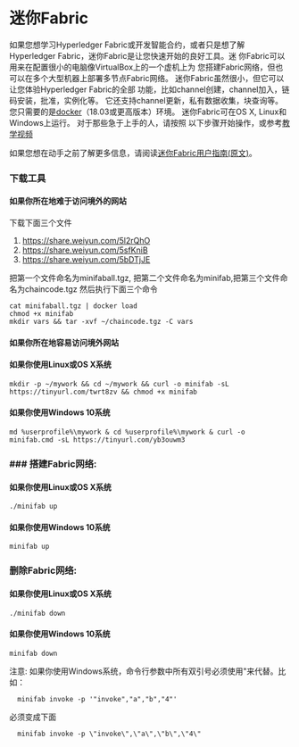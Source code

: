 # 迷你Fabric
如果您想学习Hyperledger Fabric或开发智能合约，或者只是想了解
Hyperledger Fabric，迷你Fabric是让您快速开始的良好工具。迷
你Fabric可以用来在配置很小的电脑像VirtualBox上的一个虚机上为
您搭建Fabric网络，但也可以在多个大型机器上部署多节点Fabric网络。
迷你Fabric虽然很小，但它可以让您体验Hyperledger Fabric的全部
功能，比如channel创建，channel加入，链码安装，批准，实例化等。
它还支持channel更新，私有数据收集，块查询等。您只需要的是[docker](https://www.docker.com/)（18.03或更高版本）环境。
迷你Fabric可在OS X, Linux和Windows上运行。 对于那些急于上手的人，请按照
以下步骤开始操作，或参考[教学视频](https://v.youku.com/v_show/id_XNDYyMDU2OTY3Mg==.html?spm=a2hzp.8244740.0.0&f=52423582)

如果您想在动手之前了解更多信息，请阅读[迷你Fabric用户指南(原文)](https://github.com/litong01/minifabric/blob/master/docs/README.md)。


### 下载工具

#### 如果你所在地难于访问境外的网站
下载下面三个文件
1. https://share.weiyun.com/5l2rQhO
2. https://share.weiyun.com/5sfKniB
3. https://share.weiyun.com/5bDTjJE

把第一个文件命名为minifaball.tgz, 把第二个文件命名为minifab,把第三个文件命名为chaincode.tgz 然后执行下面三个命令
```
cat minifaball.tgz | docker load
chmod +x minifab
mkdir vars && tar -xvf ~/chaincode.tgz -C vars
```

#### 如果你所在地容易访问境外网站

#### 如果你使用Linux或OS X系统
```
mkdir -p ~/mywork && cd ~/mywork && curl -o minifab -sL https://tinyurl.com/twrt8zv && chmod +x minifab
```
#### 如果你使用Windows 10系统
```
md %userprofile%\mywork & cd %userprofile%\mywork & curl -o minifab.cmd -sL https://tinyurl.com/yb3ouwm3
```

### ### 搭建Fabric网络:

#### 如果你使用Linux或OS X系统
```
./minifab up
```

#### 如果你使用Windows 10系统
```
minifab up
```

### 删除Fabric网络:
#### 如果你使用Linux或OS X系统
```
./minifab down
```

#### 如果你使用Windows 10系统
```
minifab down
```
注意: 如果你使用Windows系统，命令行参数中所有双引号必须使用\"来代替。比如：
```
  minifab invoke -p '"invoke","a","b","4"'
```
必须变成下面
```
  minifab invoke -p \"invoke\",\"a\",\"b\",\"4\"
```


